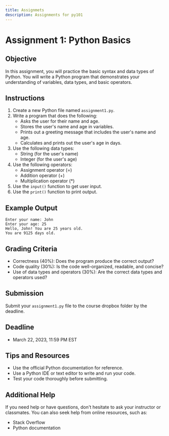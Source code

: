 ```yaml
---
title: Assignmets
description: Assignments for py101
---
```

**Assignment 1: Python Basics**
=============================

**Objective**
------------

In this assignment, you will practice the basic syntax and data types of Python. You will write a Python program that demonstrates your understanding of variables, data types, and basic operators.

**Instructions**
---------------

1. Create a new Python file named `assignment1.py`.
2. Write a program that does the following:
	* Asks the user for their name and age.
	* Stores the user's name and age in variables.
	* Prints out a greeting message that includes the user's name and age.
	* Calculates and prints out the user's age in days.
3. Use the following data types:
	+ String (for the user's name)
	+ Integer (for the user's age)
4. Use the following operators:
	+ Assignment operator (=)
	+ Addition operator (+)
	+ Multiplication operator (\*)
5. Use the `input()` function to get user input.
6. Use the `print()` function to print output.

**Example Output**
-----------------

```
Enter your name: John
Enter your age: 25
Hello, John! You are 25 years old.
You are 9125 days old.
```

**Grading Criteria**
-------------------

* Correctness (40%): Does the program produce the correct output?
* Code quality (30%): Is the code well-organized, readable, and concise?
* Use of data types and operators (30%): Are the correct data types and operators used?

**Submission**
--------------

Submit your `assignment1.py` file to the course dropbox folder by the deadline.

**Deadline**
------------

* March 22, 2023, 11:59 PM EST

**Tips and Resources**
----------------------

* Use the official Python documentation for reference.
* Use a Python IDE or text editor to write and run your code.
* Test your code thoroughly before submitting.

**Additional Help**
------------------

If you need help or have questions, don't hesitate to ask your instructor or classmates. You can also seek help from online resources, such as:

* Stack Overflow
* Python documentation
